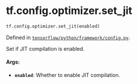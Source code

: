 <div itemscope itemtype="http://developers.google.com/ReferenceObject">
<meta itemprop="name" content="tf.config.optimizer.set_jit" />
<meta itemprop="path" content="Stable" />
</div>

# tf.config.optimizer.set_jit

``` python
tf.config.optimizer.set_jit(enabled)
```



Defined in [`tensorflow/python/framework/config.py`](/code/stable/tensorflow/python/framework/config.py).

Set if JIT compilation is enabled.

#### Args:

* <b>`enabled`</b>: Whether to enable JIT compilation.